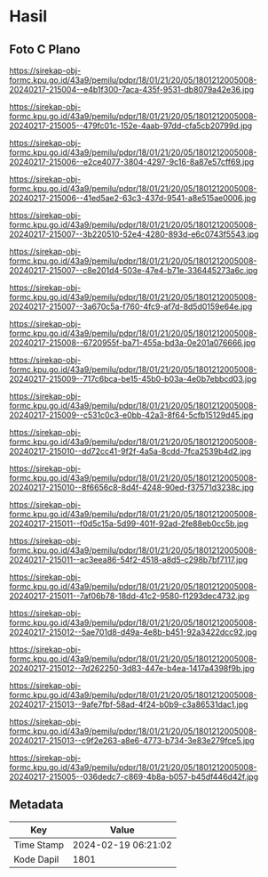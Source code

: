 # Hasil

## Foto C Plano

https://sirekap-obj-formc.kpu.go.id/43a9/pemilu/pdpr/18/01/21/20/05/1801212005008-20240217-215004--e4b1f300-7aca-435f-9531-db8079a42e36.jpg

https://sirekap-obj-formc.kpu.go.id/43a9/pemilu/pdpr/18/01/21/20/05/1801212005008-20240217-215005--479fc01c-152e-4aab-97dd-cfa5cb20799d.jpg

https://sirekap-obj-formc.kpu.go.id/43a9/pemilu/pdpr/18/01/21/20/05/1801212005008-20240217-215006--e2ce4077-3804-4297-9c16-8a87e57cff69.jpg

https://sirekap-obj-formc.kpu.go.id/43a9/pemilu/pdpr/18/01/21/20/05/1801212005008-20240217-215006--41ed5ae2-63c3-437d-9541-a8e515ae0006.jpg

https://sirekap-obj-formc.kpu.go.id/43a9/pemilu/pdpr/18/01/21/20/05/1801212005008-20240217-215007--3b220510-52e4-4280-893d-e6c0743f5543.jpg

https://sirekap-obj-formc.kpu.go.id/43a9/pemilu/pdpr/18/01/21/20/05/1801212005008-20240217-215007--c8e201d4-503e-47e4-b71e-336445273a6c.jpg

https://sirekap-obj-formc.kpu.go.id/43a9/pemilu/pdpr/18/01/21/20/05/1801212005008-20240217-215007--3a670c5a-f760-4fc9-af7d-8d5d0159e64e.jpg

https://sirekap-obj-formc.kpu.go.id/43a9/pemilu/pdpr/18/01/21/20/05/1801212005008-20240217-215008--6720955f-ba71-455a-bd3a-0e201a076666.jpg

https://sirekap-obj-formc.kpu.go.id/43a9/pemilu/pdpr/18/01/21/20/05/1801212005008-20240217-215009--717c6bca-be15-45b0-b03a-4e0b7ebbcd03.jpg

https://sirekap-obj-formc.kpu.go.id/43a9/pemilu/pdpr/18/01/21/20/05/1801212005008-20240217-215009--c531c0c3-e0bb-42a3-8f64-5cfb15129d45.jpg

https://sirekap-obj-formc.kpu.go.id/43a9/pemilu/pdpr/18/01/21/20/05/1801212005008-20240217-215010--dd72cc41-9f2f-4a5a-8cdd-7fca2539b4d2.jpg

https://sirekap-obj-formc.kpu.go.id/43a9/pemilu/pdpr/18/01/21/20/05/1801212005008-20240217-215010--8f6656c8-8d4f-4248-90ed-f37571d3238c.jpg

https://sirekap-obj-formc.kpu.go.id/43a9/pemilu/pdpr/18/01/21/20/05/1801212005008-20240217-215011--f0d5c15a-5d99-401f-92ad-2fe88eb0cc5b.jpg

https://sirekap-obj-formc.kpu.go.id/43a9/pemilu/pdpr/18/01/21/20/05/1801212005008-20240217-215011--ac3eea86-54f2-4518-a8d5-c298b7bf7117.jpg

https://sirekap-obj-formc.kpu.go.id/43a9/pemilu/pdpr/18/01/21/20/05/1801212005008-20240217-215011--7af06b78-18dd-41c2-9580-f1293dec4732.jpg

https://sirekap-obj-formc.kpu.go.id/43a9/pemilu/pdpr/18/01/21/20/05/1801212005008-20240217-215012--5ae701d8-d49a-4e8b-b451-92a3422dcc92.jpg

https://sirekap-obj-formc.kpu.go.id/43a9/pemilu/pdpr/18/01/21/20/05/1801212005008-20240217-215012--7d262250-3d83-447e-b4ea-1417a4398f9b.jpg

https://sirekap-obj-formc.kpu.go.id/43a9/pemilu/pdpr/18/01/21/20/05/1801212005008-20240217-215013--9afe7fbf-58ad-4f24-b0b9-c3a86531dac1.jpg

https://sirekap-obj-formc.kpu.go.id/43a9/pemilu/pdpr/18/01/21/20/05/1801212005008-20240217-215013--c9f2e263-a8e6-4773-b734-3e83e279fce5.jpg

https://sirekap-obj-formc.kpu.go.id/43a9/pemilu/pdpr/18/01/21/20/05/1801212005008-20240217-215005--036dedc7-c869-4b8a-b057-b45df446d42f.jpg


## Metadata

| Key        | Value               |
| ---------- | ------------------- |
| Time Stamp | 2024-02-19 06:21:02 |
| Kode Dapil | 1801                |




